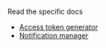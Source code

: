 Read the specific docs
- [Access token generator](./packages/access-token/README.md)
- [Notification manager](./packages/manage-notification/README.md)
